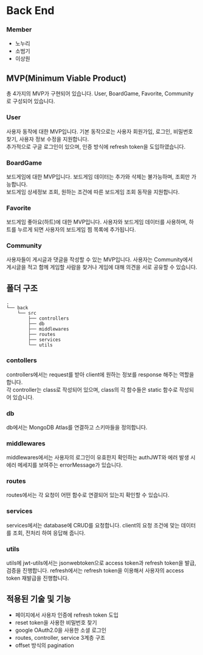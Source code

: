 # Back End

### Member

-   노누리
-   소범기
-   이상원

## MVP(Minimum Viable Product)

총 4가지의 MVP가 구현되어 있습니다. User, BoardGame, Favorite, Community로 구성되어 있습니다.

### User

사용자 동작에 대한 MVP입니다. 기본 동작으로는 사용자 회원가입, 로그인, 비밀번호 찾기, 사용자 정보 수정을 지원합니다.  
추가적으로 구글 로그인이 있으며, 인증 방식에 refresh token을 도입하였습니다.

### BoardGame

보드게임에 대한 MVP입니다. 보드게임 데이터는 추가와 삭제는 불가능하며, 조회만 가능합니다.  
보드게임 상세정보 조회, 원하는 조건에 따른 보드게임 조회 동작을 지원합니다.

### Favorite

보드게임 좋아요(하트)에 대한 MVP입니다. 사용자와 보드게임 데이터를 사용하며, 하트를 누르게 되면 사용자의 보드게임 찜 목록에 추가됩니다.

### Community

사용자들이 게시글과 댓글을 작성할 수 있는 MVP입니다. 사용자는 Community에서 게시글을 적고 함께 게임할 사람을 찾거나 게임에 대해 의견을 서로 공유할 수 있습니다.

## 폴더 구조

```shell
.
└── back
    └── src
        ├── controllers
        ├── db
        ├── middlewares
        ├── routes
        ├── services
        └── utils

```

### contollers

controllers에서는 request를 받아 client에 원하는 정보를 response 해주는 역할을 합니다.  
각 controller는 class로 작성되어 있으며, class의 각 함수들은 static 함수로 작성되어 있습니다.

### db

db에서는 MongoDB Atlas를 연결하고 스키마들을 정의합니다.

### middlewares

middlewares에서는 사용자의 로그인이 유효한지 확인하는 authJWT와 에러 발생 시 에러 메세지를 보여주는 errorMessage가 있습니다.

### routes

routes에서는 각 요청이 어떤 함수로 연결되어 있는지 확인할 수 있습니다.

### services

services에서는 database에 CRUD를 요청합니다. client의 요청 조건에 맞는 데이터를 조회, 전처리 하여 응답해 줍니다.

### utils

utils에 jwt-utils에서는 jsonwebtoken으로 access token과 refresh token을 발급, 검증을 진행합니다. refresh에서는 refresh token을 이용해서 사용자의 access token 재발급을 진행합니다.

## 적용된 기술 및 기능

-   페이지에서 사용자 인증에 refresh token 도입
-   reset token을 사용한 비밀번호 찾기
-   google OAuth2.0을 사용한 소셜 로그인
-   routes, controller, service 3계층 구조
-   offset 방식의 pagination
